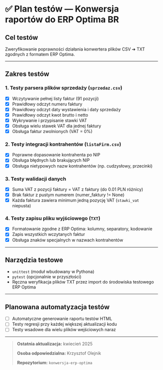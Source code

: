 # ✅ Plan testów — Konwersja raportów do ERP Optima BR

## Cel testów
Zweryfikowanie poprawności działania konwertera plików CSV ➔ TXT zgodnych z formatem ERP Optima.

---

## Zakres testów

### 1. Testy parsera plików sprzedaży (`sprzedaz.csv`)
- [x] Wczytywanie pełnej listy faktur (91 pozycji)
- [x] Prawidłowy odczyt numeru faktury
- [x] Prawidłowy odczyt daty wystawienia i daty sprzedaży
- [x] Prawidłowy odczyt kwot brutto i netto
- [x] Wykrywanie i przypisanie stawki VAT
- [x] Obsługa wielu stawek VAT dla jednej faktury
- [x] Obsługa faktur zwolnionych (VAT = 0%)

### 2. Testy integracji kontrahentów (`listaFirm.csv`)
- [x] Poprawne dopasowanie kontrahenta po NIP
- [x] Obsługa błędnych lub brakujących NIP
- [x] Obsługa nietypowych nazw kontrahentów (np. cudzysłowy, przecinki)

### 3. Testy walidacji danych
- [x] Suma VAT z pozycji faktury = VAT z faktury (do 0.01 PLN różnicy)
- [x] Brak faktur z pustym numerem (numer_faktury != None)
- [x] Każda faktura zawiera minimum jedną pozycję VAT (`stawki_vat` niepusta)

### 4. Testy zapisu pliku wyjściowego (`TXT`)
- [x] Formatowanie zgodne z ERP Optima: kolumny, separatory, kodowanie
- [x] Zapis wszystkich wczytanych faktur
- [x] Obsługa znaków specjalnych w nazwach kontrahentów

---

## Narzędzia testowe
- `unittest` (moduł wbudowany w Pythona)
- `pytest` (opcjonalnie w przyszłości)
- Ręczna weryfikacja plików TXT przez import do środowiska testowego ERP Optima

---

## Planowana automatyzacja testów
- [ ] Automatyczne generowanie raportu testów HTML
- [ ] Testy regresji przy każdej większej aktualizacji kodu
- [ ] Testy wsadowe dla wielu plików wejściowych naraz

---

> **Ostatnia aktualizacja:** kwiecień 2025
>  
> **Osoba odpowiedzialna:** Krzysztof Olejnik  
>  
> **Repozytorium:** `konwersja-erp-optima`